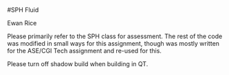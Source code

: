 #SPH Fluid

Ewan Rice

Please primarily refer to the SPH class for assessment. The rest of the code was modified in small ways for this assignment, though was mostly written for the ASE/CGI Tech assignment and re-used for this.

Please turn off shadow build when building in QT.

